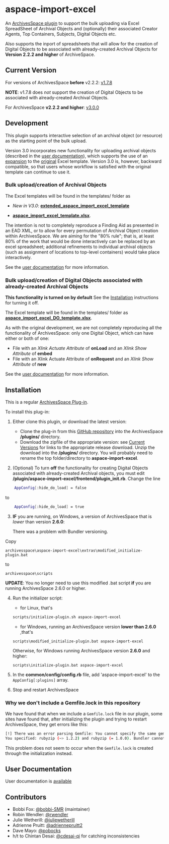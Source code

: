 # aspace-import-excel
An [ArchivesSpace ](http://archivesspace.org/) [plugin](https://github.com/archivesspace/tech-docs/blob/master/customization/plugins.md) to support the bulk uploading via Excel SpreadSheet of Archival Objects and (optionally) their associated Creator Agents, Top Containers, Subjects, Digital Objects etc.

Also supports the inport of spreadsheets that will allow for the creation of Digital Objects to be associated with already-created Archival Objects for **Version  2.2.2 and higher** of ArchiveSpace.

## Current Version

  For versions of ArchivesSpace **before** v2.2.2:  [v1.7.8](https://github.com/tufts-digital-collections-archives/aspace-import-excel/releases/tag/v1.7.8) 
  
   **NOTE**: v1.7.8 does *not* support the creation of Digital Objects to be associated with already-created Archival Objects.

  For ArchivesSpace **v2.2.2 and higher**:  [v3.0.0](https://github.com/tufts-digital-collections-archives/aspace-import-excel/releases/tag/v3.0.0)

  
## Development

This plugin supports interactive selection of an archival object (or resource) as the starting point of the bulk upload.  

Version 3.0 incorporates new functionality for uploading archival objects (described in the [user documentation](user_documentation/archival_objects_instructions.md)), which supports the use of an [expansion](templates/extended_aspace_import_excel_template.xlsx) to the [original](templates/aspace_import_excel_template.xlsx) Excel template.  Version 3.0 is, however, backward compatible, so that users whose workflow is satisfied with the original template can continue to use it.

### Bulk upload/creation of Archival Objects

The Excel templates will be found in the templates/ folder as  
 *  *New in V3.0*: [**extended_aspace_import_excel_template**](templates/extended_aspace_import_excel_template.xlsx)
 
 * [**aspace_import_excel_template.xlsx**](templates/aspace_import_excel_template.xlsx).  

The intention is not to completely reproduce a Finding Aid as presented in an EAD XML, or to allow for every permutation of Archival Object creation within ArchivesSpace.  We are aiming for the "80% rule"; that is, at least 80% of the work that would be done interactively can be replaced by an excel spreadsheet; additional refinements to individual archival objects (such as assignment of locations to top-level containers) would take place interactively.

See the [user documentation](user_documentation/USER_DOCUMENTATION.md) for more information. 

### Bulk upload/creation of Digital Objects associated with already-created Archival Objects

**This functionality is turned on by default** See the <a href="#installation">Installation</a> instructions for turning it off.

The Excel template will be found in the templates/ folder as [**aspace_import_excel_DO_template.xlsx**](templates/aspace_import_excel_DO_template.xlsx). 

As with the original development, we are not completely reproducing all the functionality of ArchivesSpace: only one Digital Object, which can have either or both of one:
  + File with an *Xlink Actuate Attribute* of **onLoad** and an *Xlink Show Attribute* of **embed**
  + File with an Xlink Actuate Attribute of **onRequest** and an *Xlink Show Attribute* of **new**
    
See the [user documentation](user_documentation/USER_DOCUMENTATION.md) for more information. 



## <a name="install">Installation</a>

This is a regular  [ArchivesSpace Plug-in](https://github.com/archivesspace/tech-docs/blob/master/customization/plugins.md).

To install this plug-in:  
1.  Either clone this plugin, or download the latest version:
    - Clone the plug-in from this [GitHub repository](https://github.com/harvard-library/aspace-import-excel) into the ArchivesSpace **/plugins/** directory.
    - Download the zipfile of the  appropriate version: see [Current Versions](#current_versions) for links to the appropriate release download. Unzip the download into the **/plugins/** directory.  You will probably need to rename the top folder/directory to **aspace-import-excel**. 

2. (Optional) To turn **off** the functionality for creating Digital Objects associated with already-created Archival objects, you must edit **/plugin/aspace-import-excel/frontend/plugin_init.rb**. Change the line 
```bash 
    AppConfig[:hide_do_load] = false
```
to 
```bash 
    AppConfig[:hide_do_load] = true
```
3. **IF** you are running, on Windows, a version of ArchivesSpace that is *lower* than version **2.6.0**:
     
     There was a problem with Bundler versioning. 
     
Copy 
```
archivesspace\aspace-import-excel\extras\modified_initialize-plugin.bat 
```
to
```
archivesspace\scripts
```

  **UPDATE**: You no longer need to use this modified .bat script **if** you are running ArchivesSpace 2.6.0 or higher.


4. Run the initializer script:
   * for Linux, that's 
   ```bash
   scripts/initialize-plugin.sh aspace-import-excel
   ```
   * for Windows, running an ArchivesSpace version **lower than 2.6.0** ,that's 
   ```
   scripts\modified_initialize-plugin.bat aspace-import-excel
   ```
   Otherwise, for Windows running ArchivesSpace version **2.6.0** and higher:
   ```
   scripts\initialize-plugin.bat aspace-import-excel
   ```


5. In the **common/config/config.rb** file, add 'aspace-import-excel' to the `AppConfig[:plugins]` array.
6. Stop and restart ArchivesSpace

### Why we don't include a Gemfile.lock in this repository

We have found that when we include a `Gemfile.lock` file in our plugin, some sites have found that, after initializing the plugin and trying to restart ArchivesSpace, they get errors like this:
```bash
[!] There was an error parsing Gemfile: You cannot specify the same gem twice with different version requirements.
You specified: rubyzip (~> 1.2.2) and rubyzip (= 1.0.0). Bundler cannot continue.
```

This problem does not seem to occur when the `Gemfile.lock` is created through the initialization instead.



## User Documentation

User documentation is [available](user_documentation/USER_DOCUMENTATION.md) 

## Contributors

* Bobbi Fox: [@bobbi-SMR](https://github.com/bobbi-SMR) (maintainer)
* Robin Wendler: [@rwendler](https://github.com/rwendler)
* Julie Wetherill: [@juliewetherill](https://github.com/juliewetherill)
* Adrienne Pruitt: [@adriennepruitt2](https://github.com/adriennepruitt2)
* Dave Mayo: [@pobocks](https://github.com/pobocks)
* h/t to Chintan Desai: [@cdesai-qi](https://github.com/cdesai-qi) for catching inconsistencies

